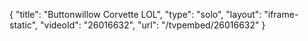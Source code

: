 {
    "title": "Buttonwillow Corvette LOL",
    "type": "solo",
    "layout": "iframe-static",
    "videoId": "26016632",
    "url": "\/tvpembed\/26016632"
}